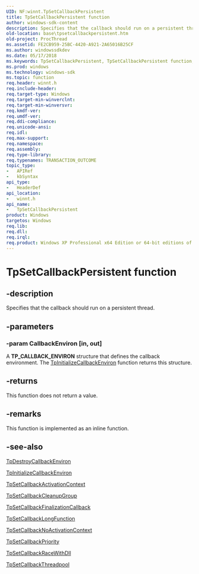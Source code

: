 ```yaml
---
UID: NF:winnt.TpSetCallbackPersistent
title: TpSetCallbackPersistent function
author: windows-sdk-content
description: Specifies that the callback should run on a persistent thread.
old-location: base\tpsetcallbackpersistent.htm
old-project: ProcThread
ms.assetid: FE2CB959-25BC-4420-A921-2A65016B25CF
ms.author: windowssdkdev
ms.date: 05/17/2018
ms.keywords: TpSetCallbackPersistent, TpSetCallbackPersistent function, base.tpsetcallbackpersistent, winnt/TpSetCallbackPersistent
ms.prod: windows
ms.technology: windows-sdk
ms.topic: function
req.header: winnt.h
req.include-header: 
req.target-type: Windows
req.target-min-winverclnt: 
req.target-min-winversvr: 
req.kmdf-ver: 
req.umdf-ver: 
req.ddi-compliance: 
req.unicode-ansi: 
req.idl: 
req.max-support: 
req.namespace: 
req.assembly: 
req.type-library: 
req.typenames: TRANSACTION_OUTCOME
topic_type:
-	APIRef
-	kbSyntax
api_type:
-	HeaderDef
api_location:
-	winnt.h
api_name:
-	TpSetCallbackPersistent
product: Windows
targetos: Windows
req.lib: 
req.dll: 
req.irql: 
req.product: Windows XP Professional x64 Edition or 64-bit editions of     Windows Server 2003
---
```


# TpSetCallbackPersistent function


## -description


Specifies that the callback should run on a persistent thread.


## -parameters




### -param CallbackEnviron [in, out]

A <b>TP_CALLBACK_ENVIRON</b> structure that defines the callback environment. The <a href="https://msdn.microsoft.com/4602CB19-D8C0-460E-A853-8DDECE643A76">TpInitializeCallbackEnviron</a> function returns this structure.


## -returns



This function does not return a value.




## -remarks



This function is implemented as an inline function.




## -see-also




<a href="https://msdn.microsoft.com/B0925491-73FE-4342-9E66-E5F6344353FB">TpDestroyCallbackEnviron</a>



<a href="https://msdn.microsoft.com/4602CB19-D8C0-460E-A853-8DDECE643A76">TpInitializeCallbackEnviron</a>



<a href="https://msdn.microsoft.com/C4715789-0DF7-436B-881F-4360A7528246">TpSetCallbackActivationContext</a>



<a href="https://msdn.microsoft.com/B14084F5-2686-4522-8024-71A07541CFE2">TpSetCallbackCleanupGroup</a>



<a href="https://msdn.microsoft.com/425898A7-5E98-490A-912A-A409D1E2DFDE">TpSetCallbackFinalizationCallback</a>



<a href="https://msdn.microsoft.com/27E7F647-1005-4499-9787-F2CE6E8B6AFF">TpSetCallbackLongFunction</a>



<a href="https://msdn.microsoft.com/8415197A-C785-492E-9C74-2055FADDF0CD">TpSetCallbackNoActivationContext</a>



<a href="https://msdn.microsoft.com/3A2DA8CA-D5F2-442A-B152-11AB28681B5B">TpSetCallbackPriority</a>



<a href="https://msdn.microsoft.com/14519064-450C-409E-AA2D-B4EF4D43C180">TpSetCallbackRaceWithDll</a>



<a href="https://msdn.microsoft.com/A1BED20A-9DB5-4B5A-B1AD-60454176AB1D">TpSetCallbackThreadpool</a>
 

 

